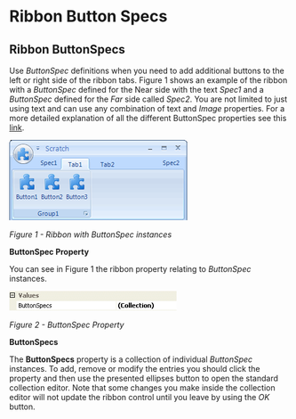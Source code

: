 # Ribbon Button Specs

## Ribbon ButtonSpecs

Use *ButtonSpec* definitions when you need to add additional buttons to the left or right side of the ribbon tabs. Figure 1 shows an example of the ribbon with a *ButtonSpec* defined for the Near side with the text *Spec1* and a *ButtonSpec* defined for the *Far* side called *Spec2*. You are not limited to just using text and can use any combination of text and *Image* properties. For a more detailed explanation of all the different ButtonSpec properties see this [link](../Toolkit/ButtonSpec.md).

![](Images/RibbonButtonSpecExample.png)

*Figure 1 - Ribbon with ButtonSpec instances*

**ButtonSpec Property**

You can see in Figure 1 the ribbon property relating to *ButtonSpec* instances.

![](Images/RibbonButtonSpecProps.png)

*Figure 2 - ButtonSpec Property*

**ButtonSpecs**

The **ButtonSpecs** property is a collection of individual *ButtonSpec* instances. To add, remove or modify the entries you should click the property and then use the presented ellipses button to open the standard collection editor. Note that some changes you make inside the collection editor will not update the ribbon control until you leave by using the *OK* button.

